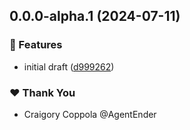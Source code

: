 ## 0.0.0-alpha.1 (2024-07-11)


### 🚀 Features

- initial draft ([d999262](https://github.com/AgentEnder/easybench/commit/d999262))

### ❤️  Thank You

- Craigory Coppola @AgentEnder